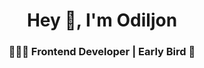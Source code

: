 <h1 align="center">Hey 👋, I'm Odiljon</h1>
<h3 align="center">🧑🏻‍💻 Frontend Developer | Early Bird 🦅</h3>

